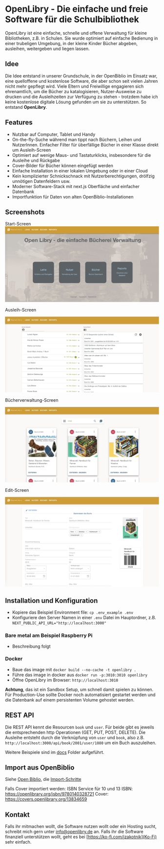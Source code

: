 # OpenLibry - Die einfache und freie Software für die Schulbibliothek

OpenLibry ist eine einfache, schnelle und offene Verwaltung für kleine Bibliotheken, z.B. in Schulen. Sie wurde optimiert auf einfache Bedienung in einer trubeligen Umgebung, in der kleine Kinder Bücher abgeben, ausleihen, weitergeben und liegen lassen.

## Idee
Die Idee entstand in unserer Grundschule, in der OpenBiblio im Einsatz war, eine quelloffene und kostenlose Software, die aber schon seit vielen Jahren nicht mehr gepflegt wird. Viele Eltern und Freiwillige engagieren sich ehrenamtlich, um die Bücher zu katalogisieren, Nutzer-Ausweise zu drucken und die Ausleihzeiten zur Verfügung zu stehen - trotzdem habe ich keine kostenlose digitale Lösung gefunden um sie zu unterstützen. So entstand **OpenLibry**.

## Features

- Nutzbar auf Computer, Tablet und Handy
- On-the-fly-Suche während man tippt nach Büchern, Leihen und NutzerInnen. Einfacher Filter für überfällige Bücher in einer Klasse direkt um Ausleih-Screen
- Optimiert auf wenige Maus- und Tastaturklicks, insbesondere für die Ausleihe und Rückgabe
- Cover-Bilder für Bücher können eingefügt werden
- Einfache Installation in einer lokalen Umgebung oder in einer Cloud
- Kein komplizierter Schnickschnack mit Nutzerberechtigungen, drölfzig unnötigen Datenfeldern usw.
- Moderner Software-Stack mit next.js Oberfläche und einfacher Datenbank
- Importfunktion für Daten von alten OpenBiblio-Installationen

## Screenshots

Start-Screen
![Überblick Screenshot](./doc/titel1.jpg)

Ausleih-Screen

![Leihe Screenshot](./doc/screen1.jpg)

Bücherverwaltung-Screen

![Bücher Liste Screenshot](./doc/buch1.jpg)

Edit-Screen

![Bücher Edit Screenshot](./doc/buchedit1.jpg)


## Installation und Konfiguration

- Kopiere das Beispiel Environment file: `cp .env_example .env`
- Konfiguriere den Server Namen in einer `.env` Datei im Hauptordner, z.B. `NEXT_PUBLIC_API_URL="http://localhost:3000"
`

### Bare metal am Beispiel Raspberry Pi

- Beschreibung folgt

### Docker

- Baue das image mit `docker build --no-cache -t openlibry .`
- Führe das image in docker aus `docker run -p:3010:3010 openlibry`
- Öffne OpenLibry im Browser: `http://localhost:3010`

**Achtung**, das ist ein Sandbox Setup, um schnell damit spielen zu können. Für Production-Use sollte Docker noch automatisiert gestartet werden und die Datenbank auf einem persistenten Volume gehostet werden.


## REST API

Die REST API kennt die Resourcen `book` und `user`. Für beide gibt es jeweils die entsprechenden http Operationen (GET, PUT, POST, DELETE). Die Ausleihe entsteht durch die Verknüpfung von `user` und `book`, also z.B. `http://localhost:3000/api/book/2001/user/1080` um ein Buch auszuleihen.

Weitere Beispiele sind im [docs](./doc/sampleAPIRequests/) Folder aufgeführt.


## Import aus OpenBiblio

Siehe [Open Biblio](https://openbiblio.de/), die [Import-Schritte](./doc/OpenBiblioImport.md)

Falls Cover importiert werden:
ISBN Service für 10 und 13 ISBN: 
https://openlibrary.org/isbn/9780140328721
Cover: 
https://covers.openlibrary.org/13834659

## Kontakt

Falls ihr mitmachen wollt, die Software nutzen wollt oder ein Hosting sucht, schreibt mich gern unter [info@openlibry.de](info@openlibry.de) an. Falls ihr die Software finanziell unterstützen wollt, geht es bei [https://ko-fi.com/jzakotnik](Ko-Fi) sehr einfach.
